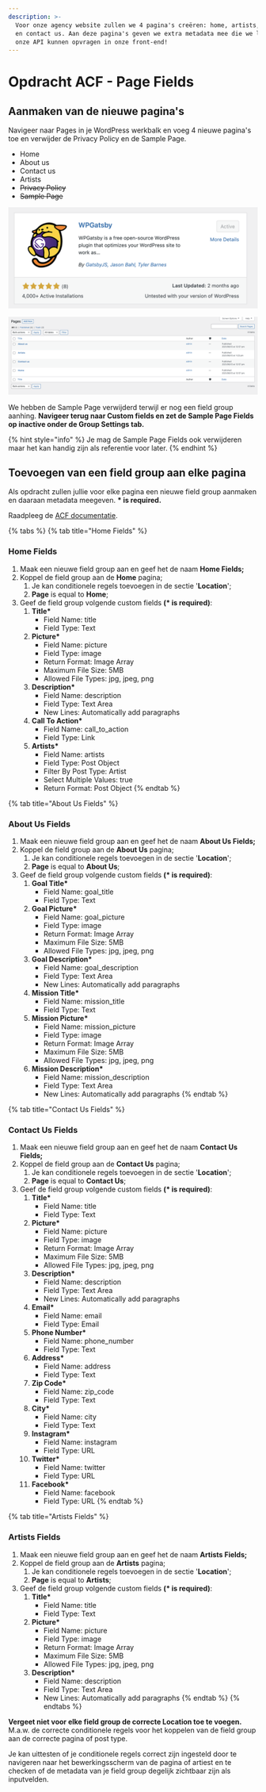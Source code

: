 ```yaml
---
description: >-
  Voor onze agency website zullen we 4 pagina's creëren: home, artists, about us
  en contact us. Aan deze pagina's geven we extra metadata mee die we later via
  onze API kunnen opvragen in onze front-end!
---
```


# Opdracht ACF - Page Fields

## Aanmaken van de nieuwe pagina's

Navigeer naar Pages in je WordPress werkbalk en voeg 4 nieuwe pagina's toe en verwijder de Privacy Policy en de Sample Page.

* Home
* About us
* Contact us
* Artists
* ~~Privacy Policy~~
* ~~Sample Page~~

![](<../../.gitbook/assets/image (127).png>)

![](<../../.gitbook/assets/image (87) (1).png>)

We hebben de Sample Page verwijderd terwijl er nog een field group aanhing. **Navigeer terug naar Custom fields en zet de Sample Page Fields op inactive onder de Group Settings tab.**

{% hint style="info" %}
Je mag de Sample Page Fields ook verwijderen maar het kan handig zijn als referentie voor later.
{% endhint %}

## Toevoegen van een field group aan elke pagina

Als opdracht zullen jullie voor elke pagina een nieuwe field group aanmaken en daaraan metadata meegeven. **\* is required.**

Raadpleeg de [ACF documentatie](https://www.advancedcustomfields.com/resources/).

{% tabs %}
{% tab title="Home Fields" %}
### **Home Fields**

1. Maak een nieuwe field group aan en geef het de naam **Home Fields;**
2. Koppel de field group aan de **Home** pagina;
   1. Je kan conditionele regels toevoegen in de sectie '**Location**';
   2. **Page** is equal to **Home**;
3. Geef de field group volgende custom fields **(\* is required)**:
   1. **Title\***
      * Field Name: title
      * Field Type: Text
   2. **Picture\***
      * Field Name: picture
      * Field Type: image
      * Return Format: Image Array
      * Maximum File Size: 5MB
      * Allowed File Types: jpg, jpeg, png
   3. **Description\***
      * Field Name: description
      * Field Type: Text Area
      * New Lines: Automatically add paragraphs
   4. **Call To Action\***
      * Field Name: call\_to\_action
      * Field Type: Link
   5. **Artists\***
      * Field Name: artists
      * Field Type: Post Object
      * Filter By Post Type: Artist
      * Select Multiple Values: true
      * Return Format: Post Object
{% endtab %}

{% tab title="About Us Fields" %}
### **About Us Fields**

1. Maak een nieuwe field group aan en geef het de naam **About Us Fields;**
2. Koppel de field group aan de **About Us** pagina;
   1. Je kan conditionele regels toevoegen in de sectie '**Location**';
   2. **Page** is equal to **About Us**;
3. Geef de field group volgende custom fields **(\* is required)**:
   1. **Goal Title\***
      * Field Name: goal\_title
      * Field Type: Text
   2. **Goal Picture\***
      * Field Name: goal\_picture
      * Field Type: image
      * Return Format: Image Array
      * Maximum File Size: 5MB
      * Allowed File Types: jpg, jpeg, png
   3. **Goal Description\***
      * Field Name: goal\_description
      * Field Type: Text Area
      * New Lines: Automatically add paragraphs
   4. **Mission Title\***
      * Field Name: mission\_title
      * Field Type: Text
   5. **Mission Picture\***
      * Field Name: mission\_picture
      * Field Type: image
      * Return Format: Image Array
      * Maximum File Size: 5MB
      * Allowed File Types: jpg, jpeg, png
   6. **Mission Description\***
      * Field Name: mission\_description
      * Field Type: Text Area
      * New Lines: Automatically add paragraphs
{% endtab %}

{% tab title="Contact Us Fields" %}
### **Contact Us Fields**

1. Maak een nieuwe field group aan en geef het de naam **Contact Us Fields;**
2. Koppel de field group aan de **Contact Us** pagina;
   1. Je kan conditionele regels toevoegen in de sectie '**Location**';
   2. **Page** is equal to **Contact Us**;
3. Geef de field group volgende custom fields **(\* is required)**:
   1. **Title\***
      * Field Name: title
      * Field Type: Text
   2. **Picture\***
      * Field Name: picture
      * Field Type: image
      * Return Format: Image Array
      * Maximum File Size: 5MB
      * Allowed File Types: jpg, jpeg, png
   3. **Description\***
      * Field Name: description
      * Field Type: Text Area
      * New Lines: Automatically add paragraphs
   4. **Email\***
      * Field Name: email
      * Field Type: Email
   5. **Phone Number\***
      * Field Name: phone\_number
      * Field Type: Text
   6. **Address\***
      * Field Name: address
      * Field Type: Text
   7. **Zip Code\***
      * Field Name: zip\_code
      * Field Type: Text
   8. **City\***
      * Field Name: city
      * Field Type: Text
   9. **Instagram\***
      * Field Name: instagram
      * Field Type: URL
   10. **Twitter\***
       * Field Name: twitter
       * Field Type: URL
   11. **Facebook\***
       * Field Name: facebook
       * Field Type: URL
{% endtab %}

{% tab title="Artists Fields" %}
### Artists Fields

1. Maak een nieuwe field group aan en geef het de naam **Artists Fields;**
2. Koppel de field group aan de **Artists** pagina;
   1. Je kan conditionele regels toevoegen in de sectie '**Location**';
   2. **Page** is equal to **Artists**;
3. Geef de field group volgende custom fields **(\* is required)**:
   1. **Title\***
      * Field Name: title
      * Field Type: Text
   2. **Picture\***
      * Field Name: picture
      * Field Type: image
      * Return Format: Image Array
      * Maximum File Size: 5MB
      * Allowed File Types: jpg, jpeg, png
   3. **Description\***
      * Field Name: description
      * Field Type: Text Area
      * New Lines: Automatically add paragraphs
{% endtab %}
{% endtabs %}

**Vergeet niet voor elke field group de correcte Location toe te voegen.** M.a.w. de correcte conditionele regels voor het koppelen van de field group aan de correcte pagina of post type.

Je kan uittesten of je conditionele regels correct zijn ingesteld door te navigeren naar het bewerkingsscherm van de pagina of artiest en te checken of de metadata van je field group degelijk zichtbaar zijn als inputvelden.

